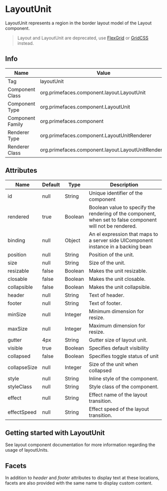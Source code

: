 # LayoutUnit

LayoutUnit represents a region in the border layout model of the Layout component.

> Layout and LayoutUnit are deprecated, use  [FlexGrid](https://www.primefaces.org/showcase/ui/panel/flexGrid.xhtml) or [GridCSS](/components/gridcss.md) instead.


## Info

| Name | Value |
| --- | --- |
| Tag | layoutUnit
| Component Class | org.primefaces.component.layout.LayoutUnit
| Component Type | org.primefaces.component.LayoutUnit
| Component Family | org.primefaces.component |
| Renderer Type | org.primefaces.component.LayoutUnitRenderer
| Renderer Class | org.primefaces.component.layout.LayoutUnitRenderer

## Attributes

| Name | Default | Type | Description | 
| --- | --- | --- | --- |
id | null | String | Unique identifier of the component
rendered | true | Boolean | Boolean value to specify the rendering of the component, when set to false component will not be rendered.
binding | null | Object | An el expression that maps to a server side UIComponent instance in a backing bean
position | null | String | Position of the unit.
size | null | String | Size of the unit.
resizable | false | Boolean | Makes the unit resizable.
closable | false | Boolean | Makes the unit closable.
collapsible | false | Boolean | Makes the unit collapsible.
header | null | String | Text of header.
footer | null | String | Text of footer.
minSize | null | Integer | Minimum dimension for resize.
maxSize | null | Integer | Maximum dimension for resize.
gutter | 4px | String | Gutter size of layout unit.
visible | true | Boolean | Specifies default visibility
collapsed | false | Boolean | Specifies toggle status of unit
collapseSize | null | Integer | Size of the unit when collapsed
style | null | String | Inline style of the component.
styleClass | null | String | Style class of the component.
effect | null | String | Effect name of the layout transition.
effectSpeed | null | String | Effect speed of the layout transition.

## Getting started with LayoutUnit
See layout component documentation for more information regarding the usage of layoutUnits.

## Facets
In addition to _header_ and _footer_ attributes to display text at these locations, facets are also provided
with the same name to display custom content.

